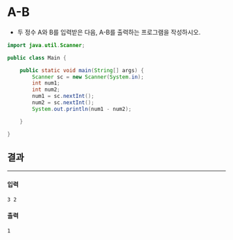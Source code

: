 # A-B
+ 두 정수 A와 B를 입력받은 다음, A-B를 출력하는 프로그램을 작성하시오.
```java
import java.util.Scanner;

public class Main {

	public static void main(String[] args) {
		Scanner sc = new Scanner(System.in);
		int num1;
		int num2;
		num1 = sc.nextInt();
		num2 = sc.nextInt();
		System.out.println(num1 - num2);

	}

}
```
## 결과
***
#### 입력
```
3 2
```
#### 출력
```
1
```

